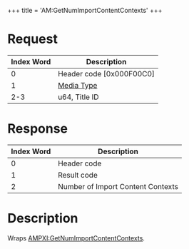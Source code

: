 +++
title = 'AM:GetNumImportContentContexts'
+++

# Request

| Index Word | Description                                            |
|------------|--------------------------------------------------------|
| 0          | Header code \[0x000F00C0\]                             |
| 1          | [Media Type](Filesystem_services#MediaType "wikilink") |
| 2-3        | u64, Title ID                                          |

# Response

| Index Word | Description                       |
|------------|-----------------------------------|
| 0          | Header code                       |
| 1          | Result code                       |
| 2          | Number of Import Content Contexts |

# Description

Wraps
[AMPXI:GetNumImportContentContexts](AMPXI:GetNumImportContentContexts "wikilink").
